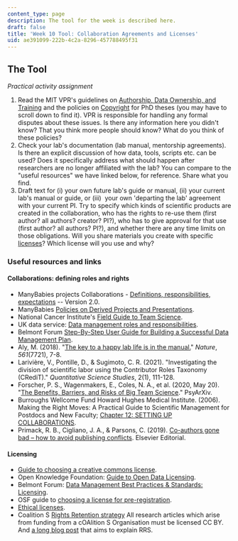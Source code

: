 ```yaml
---
content_type: page
description: The tool for the week is described here.
draft: false
title: 'Week 10 Tool: Collaboration Agreements and Licenses'
uid: ae391099-222b-4c2a-8296-457788495f31
---
```

## The Tool

*Practical activity assignment*

1. Read the MIT VPR's guidelines on [Authorship, Data Ownership, and Training](https://research.mit.edu/integrity-and-compliance/research-misconduct/best-practices-preventing-research-misconduct) and the policies on [Copyright](https://libraries.mit.edu/distinctive-collections/thesis-specs/#copyright) for PhD theses (you may have to scroll down to find it). VPR is responsible for handling any formal disputes about these issues. Is there any information here you didn't know? That you think more people should know? What do you think of these policies?
2. Check your lab's documentation (lab manual, mentorship agreements). Is there an explicit discussion of how data, tools, scripts etc. can be used? Does it specifically address what should happen after researchers are no longer affiliated with the lab? You can compare to the "useful resources" we have linked below, for reference. Share what you find. 
3. Draft text for (i) your own future lab's guide or manual, (ii) your current lab's manual or guide, or (iii)  your own 'departing the lab' agreement with your current PI. Try to specify which kinds of scientific products are created in the collaboration, who has the rights to re-use them (first author? all authors? creator? PI?), who has to give approval for that use (first author? all authors? PI?), and whether there are any time limits on those obligations. Will you share materials you create with specific [licenses](https://creativecommons.org/about/cclicenses/)? Which license will you use and why?

### Useful resources and links

#### Collaborations: defining roles and rights

- ManyBabies projects Collaborations - [Definitions, responsibilities, expectations](https://canvas.mit.edu/courses/16735/files/2628372?wrap=1) -- Version 2.0.
- ManyBabies [Policies on Derived Projects and Presentations](https://manybabies.github.io/derived_presentations/).
- National Cancer Institute's [Field Guide to Team Science](https://www.cancer.gov/about-nci/organization/crs/research-initiatives/team-science-field-guide/collaboration-team-science-guide.pdf).
- UK data service: [Data management roles and responsibilities](https://ukdataservice.ac.uk/learning-hub/research-data-management/plan-to-share/roles-and-responsibilities/). 
- Belmont Forum [Step-By-Step User Guide for Building a Successful Data Management Plan](https://bfe-inf.github.io/toolkit/ddomp.html).
- Aly, M. (2018). "[The key to a happy lab life is in the manual.](https://www.nature.com/articles/d41586-018-06167-w)" *Nature*, *561*(7721), 7-8.
- Larivière, V., Pontille, D., & Sugimoto, C. R. (2021). "Investigating the division of scientific labor using the Contributor Roles Taxonomy (CRediT)." *Quantitative Science Studies*, 2(1), 111-128.
- Forscher, P. S., Wagenmakers, E., Coles, N. A., et al. (2020, May 20). "[The Benefits, Barriers, and Risks of Big Team Science](https://psyarxiv.com/2mdxh)." PsyArXiv.
- Burroughs Wellcome Fund Howard Hughes Medical Institute. (2006). Making the Right Moves: A Practical Guide to Scientific Management for Postdocs and New Faculty; [Chapter 12: SETTING UP COLLABORATIONS](https://www.hhmi.org/sites/default/files/Educational%20Materials/Lab%20Management/Making%20the%20Right%20Moves/moves2_ch12.pdf).
- Primack, R. B., Cigliano, J. A., & Parsons, C. (2019). [Co-authors gone bad – how to avoid publishing conflicts](https://www.elsevier.com/connect/co-authors-gone-bad-how-to-avoid-publishing-conflicts). Elsevier Editorial.

#### Licensing

- [Guide to choosing a creative commons license](https://creativecommons.org/choose/%20).
- Open Knowledge Foundation: [Guide to Open Data Licensing](https://opendefinition.org/guide/data/).
- Belmont Forum: [Data Management Best Practices & Standards: Licensing](https://bfe-inf.github.io/toolkit/bp&s-licensing.html).
- OSF guide to [choosing a license for pre-registration](https://help.osf.io/hc/en-us/articles/360019739014-Licensing).
- [Ethical licenses](https://ethicalsource.dev/licenses/).
- Coalition S [Rights Retention strategy](https://www.coalition-s.org/rights-retention-strategy/) All research articles which arise from funding from a cOAlition S Organisation must be licensed CC BY. And [a long blog post](https://scholarlykitchen.sspnet.org/2021/02/17/rights-retention-strategy/) that aims to explain RRS.